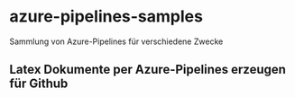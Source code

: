 # azure-pipelines-samples
Sammlung von Azure-Pipelines für verschiedene Zwecke

## Latex Dokumente per Azure-Pipelines erzeugen für Github
